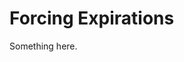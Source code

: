 [title]: # (Forcing Expirations)
[tags]: # (XXX)
[priority]: # (5075)
# Forcing Expirations
Something here.
